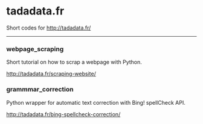 # tadadata.fr

Short codes for http://tadadata.fr/

*********

### webpage_scraping

Short tutorial on how to scrap a webpage with Python.

http://tadadata.fr/scraping-website/

### grammmar_correction

Python wrapper for automatic text correction with Bing! spellCheck API.

http://tadadata.fr/bing-spellcheck-correction/
